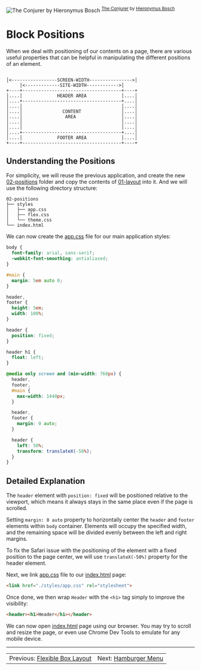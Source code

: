 ![The Conjurer by Hieronymus Bosch](https://upload.wikimedia.org/wikipedia/commons/thumb/4/49/Hieronymus_Bosch_051.jpg/2560px-Hieronymus_Bosch_051.jpg)
<sup>[The Conjurer](https://en.wikipedia.org/wiki/The_Conjurer_(painting)) by [Hieronymus Bosch](https://en.wikipedia.org/wiki/Hieronymus_Bosch)</sup>

# Block Positions

When we deal with positioning of our contents on a page, there are various useful properties that can be helpful in manipulating the different positions of an element.

```

│<-----------------SCREEN-WIDTH---------------->│
     │<-------------SITE-WIDTH------------>│
+----+-------------------------------------+----+
│....│             HEADER AREA             │....│
│....+-------------------------------------+....│
│....│                                     │....│
│....│               CONTENT               │....│
│....│                AREA                 │....│
│....│                                     │....│
│....│                                     │....│
│....+-------------------------------------+....│
│....│             FOOTER AREA             │....│
+----+-------------------------------------+----+
```

## Understanding the Positions

For simplicity, we will reuse the previous application, and create the new [02-positions](../02-positions) folder and copy the contents of [01-layout](../01-layout) into it.
And we will use the following directory structure:

```shell
02-positions
├── styles
│   ├── app.css
│   ├── flex.css
│   └── theme.css
└── index.html
```

We can now create the [app.css](styles/app.css) file for our main application styles:

```css
body {
  font-family: arial, sans-serif;
  -webkit-font-smoothing: antialiased;
}

#main {
  margin: 5em auto 0;
}

header,
footer {
  height: 5em;
  width: 100%;
}

header {
  position: fixed;
}

header h1 {
  float: left;
}

@media only screen and (min-width: 768px) {
  header,
  footer,
  #main {
    max-width: 1440px;
  }

  header,
  footer {
    margin: 0 auto;
  }

  header {
    left: 50%;
    transform: translateX(-50%);
  }
}
```

## Detailed Explanation

The `header` element with `position: fixed` will be positioned relative to the viewport, which means it always stays in the same place even if the page is scrolled.

Setting `margin: 0 auto` property to horizontally center the `header` and `footer` elements within `body` container.
Elements will occupy the specified width, and the remaining space will be divided evenly between the left and right margins.

To fix the Safari issue with the positioning of the element with a fixed position to the page center, we will use `translateX(-50%)` property for the header element.

Next, we link [app.css](styles/app.css) file to our [index.html](index.html) page:

```html
<link href="./styles/app.css" rel="stylesheet">
```

Once done, we then wrap `Header` with the `<h1>` tag simply to improve the visibility:

```html
<header><h1>Header</h1></header>
```

We can now open [index.html](https://vpodk.github.io/clap/02-positions/) page using our browser.
You may try to scroll and resize the page, or even use Chrome Dev Tools to emulate for any mobile device.

---

<table width="100%">
<tr>
<td>Previous: <a href="../01-layout">Flexible Box Layout</a></td>
<td align="right">Next: <a href="../03-nav">Hamburger Menu</a></td>
</tr>
</table>
